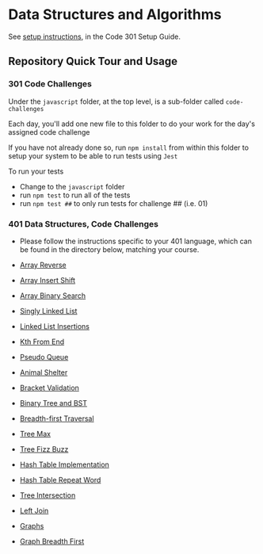 # Data Structures and Algorithms

See [setup instructions](https://codefellows.github.io/setup-guide/code-301/3-code-challenges), in the Code 301 Setup Guide.

## Repository Quick Tour and Usage

### 301 Code Challenges

Under the `javascript` folder, at the top level, is a sub-folder called `code-challenges`

Each day, you'll add one new file to this folder to do your work for the day's assigned code challenge

If you have not already done so, run `npm install` from within this folder to setup your system to be able to run tests using `Jest`

To run your tests

- Change to the `javascript` folder
- run `npm test` to run all of the tests
- run `npm test ##` to only run tests for challenge ## (i.e. 01)

### 401 Data Structures, Code Challenges

- Please follow the instructions specific to your 401 language, which can be found in the directory below, matching your course.

- [Array Reverse](python/docs/array_reverse/README.md)
- [Array Insert Shift](python/docs/array_insert_shift/README.md)
- [Array Binary Search](python/docs/array_binary_search/README.md)
- [Singly Linked List](python/docs/linked_list/README.md)
- [Linked List Insertions](python/docs/linked_list_insertions/README.md)
- [Kth From End](python/docs/linked_list_kth/README.md)
- [Pseudo Queue](python/docs/stack_queue_pseudo/README.md)
- [Animal Shelter](python/docs/stack_queue_animal_shelter/README.md)
- [Bracket Validation](python/docs/stack_queue_brackets/README.md)
- [Binary Tree and BST](python/docs/trees/README.md)
- [Breadth-first Traversal](python/docs/tree_breadth_first/README.md)
- [Tree Max](python/docs/tree_max/README.md)
- [Tree Fizz Buzz](python/docs/tree_fizz_buzz/README.md)
- [Hash Table Implementation](python/docs/hashtable/README.md)
- [Hash Table Repeat Word](python/docs/hashtable_repeated_word/README.md)
- [Tree Intersection](python/docs/tree_intersection/README.md)
- [Left Join](python/docs/hashtable_left_join/README.md)
- [Graphs](python/docs/graph/README.md)
- [Graph Breadth First](python/docs/graph_breadth_first/README.md)
